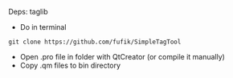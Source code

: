 Deps: taglib
+ Do in terminal
```
git clone https://github.com/fufik/SimpleTagTool
```
+ Open .pro file in folder with QtCreator (or compile it manually)
+ Copy .qm files to bin directory

